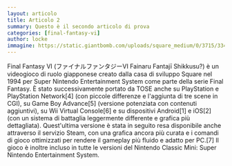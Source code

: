 ```yaml
---
layout: articolo
title: Articolo 2
summary: Questo è il secondo articolo di prova
categories: [final-fantasy-vi]
author: locke
immagine: https://static.giantbomb.com/uploads/square_medium/0/3715/334989-175_2.png
---
```


Final Fantasy VI (ファイナルファンタジーVI Fainaru Fantajī Shikkusu?) è un videogioco di ruolo giapponese creato dalla casa di sviluppo Square nel 1994 per Super Nintendo Entertainment System come parte della serie Final Fantasy. È stato successivamente portato da TOSE anche su PlayStation e PlayStation Network[4] (con piccole differenze e l'aggiunta di tre scene in CGI), su Game Boy Advance[5] (versione potenziata con contenuti aggiuntivi), su Wii Virtual Console[6] e su dispositivi Android[1] e iOS[2] (con un sistema di battaglia leggermente differente e grafica più dettagliata). Quest'ultima versione è stata in seguito resa disponibile anche attraverso il servizio Steam, con una grafica ancora più curata e i comandi di gioco ottimizzati per rendere il gameplay più fluido e adatto per PC.[7] Il gioco è inoltre incluso in tutte le versioni del Nintendo Classic Mini: Super Nintendo Entertainment System.
